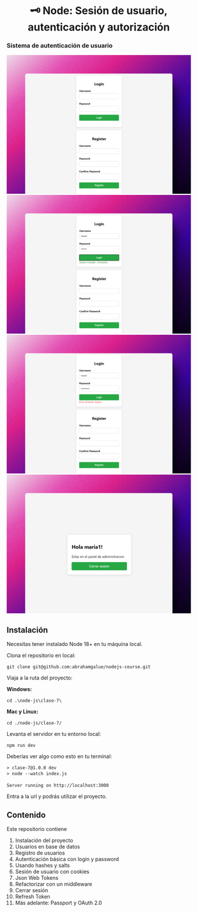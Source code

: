 <div align='center'>

# 🗝️ Node: Sesión de usuario, autenticación y autorización

</div>

### Sistema de autenticación de usuario

![vista-previa1](public/01-page-preview.jpg)
![vista-previa2](public/02-page-preview.jpg)
![vista-previa3](public/03-page-preview.jpg)
![vista-previa4](public/04-page-preview.jpg)

## Instalación

Necesitas tener instalado Node 18+ en tu máquina local.

Clona el repositorio en local:

```shell
git clone git@github.com:abrahamgalue/nodejs-course.git
```

Viaja a la ruta del proyecto:

**Windows:**

```shell
cd .\node-js\clase-7\
```

**Mac y Linux:**

```shell
cd ./node-js/clase-7/
```

Levanta el servidor en tu entorno local:

```shell
npm run dev
```

Deberías ver algo como esto en tu terminal:

```shell
> clase-7@1.0.0 dev
> node --watch index.js

Server running on http://localhost:3000
```

Entra a la url y podrás utilizar el proyecto.

## Contenido

Este repositorio contiene

1. Instalación del proyecto
2. Usuarios en base de datos
3. Registro de usuarios
4. Autenticación básica con login y password
5. Usando hashes y salts
6. Sesión de usuario con cookies
7. Json Web Tokens
8. Refactorizar con un middleware
9. Cerrar sesión
10. Refresh Token
11. Más adelante: Passport y OAuth 2.0
